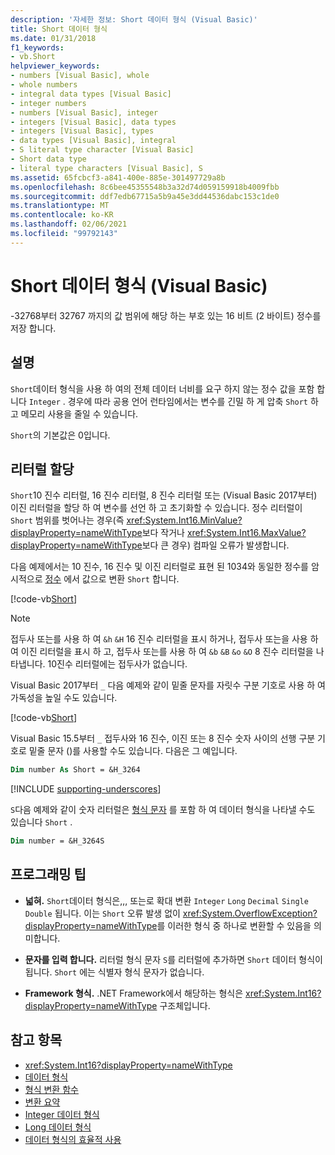 ```yaml
---
description: '자세한 정보: Short 데이터 형식 (Visual Basic)'
title: Short 데이터 형식
ms.date: 01/31/2018
f1_keywords:
- vb.Short
helpviewer_keywords:
- numbers [Visual Basic], whole
- whole numbers
- integral data types [Visual Basic]
- integer numbers
- numbers [Visual Basic], integer
- integers [Visual Basic], data types
- integers [Visual Basic], types
- data types [Visual Basic], integral
- S literal type character [Visual Basic]
- Short data type
- literal type characters [Visual Basic], S
ms.assetid: 65fcbcf3-a841-400e-885e-301497729a8b
ms.openlocfilehash: 8c6bee45355548b3a32d74d059159918b4009fbb
ms.sourcegitcommit: ddf7edb67715a5b9a45e3dd44536dabc153c1de0
ms.translationtype: MT
ms.contentlocale: ko-KR
ms.lasthandoff: 02/06/2021
ms.locfileid: "99792143"
---
```

# <a name="short-data-type-visual-basic"></a>Short 데이터 형식 (Visual Basic)

-32768부터 32767 까지의 값 범위에 해당 하는 부호 있는 16 비트 (2 바이트) 정수를 저장 합니다.  
  
## <a name="remarks"></a>설명  

 `Short`데이터 형식을 사용 하 여의 전체 데이터 너비를 요구 하지 않는 정수 값을 포함 합니다 `Integer` . 경우에 따라 공용 언어 런타임에서는 변수를 긴밀 하 게 압축 `Short` 하 고 메모리 사용을 줄일 수 있습니다.  
  
 `Short`의 기본값은 0입니다.  
  
## <a name="literal-assignments"></a>리터럴 할당

`Short`10 진수 리터럴, 16 진수 리터럴, 8 진수 리터럴 또는 (Visual Basic 2017부터) 이진 리터럴을 할당 하 여 변수를 선언 하 고 초기화할 수 있습니다. 정수 리터럴이 `Short` 범위를 벗어나는 경우(즉 <xref:System.Int16.MinValue?displayProperty=nameWithType>보다 작거나 <xref:System.Int16.MaxValue?displayProperty=nameWithType>보다 큰 경우) 컴파일 오류가 발생합니다.

다음 예제에서는 10 진수, 16 진수 및 이진 리터럴로 표현 된 1034와 동일한 정수를 암시적으로 [정수](integer-data-type.md) 에서 값으로 변환 `Short` 합니다.

[!code-vb[Short](../../../../samples/snippets/visualbasic/language-reference/data-types/numeric-literals.vb#Short)]

> [!NOTE]
> 접두사 또는를 사용 하 여 `&h` `&H` 16 진수 리터럴을 표시 하거나, 접두사 또는을 사용 하 여 이진 리터럴을 표시 하 고, 접두사 또는를 사용 하 여 `&b` `&B` `&o` `&O` 8 진수 리터럴을 나타냅니다. 10진수 리터럴에는 접두사가 없습니다.

Visual Basic 2017부터 `_` 다음 예제와 같이 밑줄 문자를 자릿수 구분 기호로 사용 하 여 가독성을 높일 수도 있습니다.

[!code-vb[Short](../../../../samples/snippets/visualbasic/language-reference/data-types/numeric-literals.vb#ShortS)]

Visual Basic 15.5부터 `_` 접두사와 16 진수, 이진 또는 8 진수 숫자 사이의 선행 구분 기호로 밑줄 문자 ()를 사용할 수도 있습니다. 다음은 그 예입니다. 

```vb
Dim number As Short = &H_3264
```

[!INCLUDE [supporting-underscores](../../../../includes/vb-separator-langversion.md)]

`S`다음 예제와 같이 숫자 리터럴은 [형식 문자](../../programming-guide/language-features/data-types/type-characters.md) 를 포함 하 여 데이터 형식을 나타낼 수도 있습니다 `Short` .

```vb
Dim number = &H_3264S
```

## <a name="programming-tips"></a>프로그래밍 팁

- **넓혀.** `Short`데이터 형식은,,, 또는로 확대 변환 `Integer` `Long` `Decimal` `Single` `Double` 됩니다. 이는 `Short` 오류 발생 없이 <xref:System.OverflowException?displayProperty=nameWithType>를 이러한 형식 중 하나로 변환할 수 있음을 의미합니다.  
  
- **문자를 입력 합니다.** 리터럴 형식 문자 `S`를 리터럴에 추가하면 `Short` 데이터 형식이 됩니다. `Short` 에는 식별자 형식 문자가 없습니다.  
  
- **Framework 형식.** .NET Framework에서 해당하는 형식은 <xref:System.Int16?displayProperty=nameWithType> 구조체입니다.  
  
## <a name="see-also"></a>참고 항목

- <xref:System.Int16?displayProperty=nameWithType>
- [데이터 형식](index.md)
- [형식 변환 함수](../functions/type-conversion-functions.md)
- [변환 요약](../keywords/conversion-summary.md)
- [Integer 데이터 형식](integer-data-type.md)
- [Long 데이터 형식](long-data-type.md)
- [데이터 형식의 효율적 사용](../../programming-guide/language-features/data-types/efficient-use-of-data-types.md)
